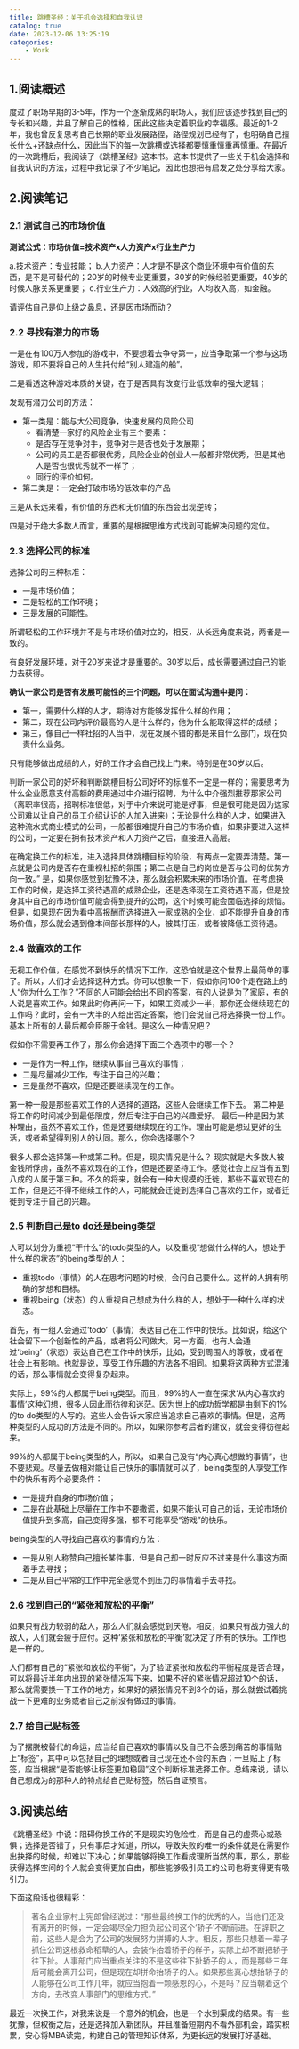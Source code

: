 ```yaml
---
title: 跳槽圣经：关于机会选择和自我认识
catalog: true
date: 2023-12-06 13:25:19
categories:
    - Work
---
```


## 1.阅读概述

度过了职场早期的3-5年，作为一个逐渐成熟的职场人，我们应该逐步找到自己的专长和兴趣，并且了解自己的性格，因此这些决定着职业的幸福感。最近的1-2年，我也曾反复思考自己长期的职业发展路径，路径规划已经有了，也明确自己擅长什么+还缺点什么，因此当下的每一次跳槽或选择都要慎重慎重再慎重。在最近的一次跳槽后，我阅读了《跳槽圣经》这本书。这本书提供了一些关于机会选择和自我认识的方法，过程中我记录了不少笔记，因此也想把有启发之处分享给大家。

## 2.阅读笔记

### 2.1 测试自己的市场价值

**测试公式：市场价值=技术资产x人力资产x行业生产力**

a.技术资产：专业技能；
b.人力资产：人才是不是这个商业环境中有价值的东西，是不是可替代的；20岁的时候专业更重要，30岁的时候经验更重要，40岁的时候人脉关系更重要；
c.行业生产力：人效高的行业，人均收入高，如金融。

请评估自己是仰上级之鼻息，还是因市场而动？

### 2.2 寻找有潜力的市场

一是在有100万人参加的游戏中，不要想着去争夺第一，应当争取第一个参与这场游戏，即不要将自己的人生托付给“别人建造的船”。

二是看透这种游戏本质的关键，在于是否具有改变行业低效率的强大逻辑；

发现有潜力公司的方法：

- 第一类是：能与大公司竞争，快速发展的风险公司
   - 看清楚一家好的风险企业有三个要素：
    - 是否存在竞争对手，竞争对手是否也处于发展期；
    - 公司的员工是否都很优秀，风险企业的创业人一般都非常优秀，但是其他人是否也很优秀就不一样了；
    - 同行的评价如何。
- 第二类是：一定会打破市场的低效率的产品

三是从长远来看，有价值的东西和无价值的东西会出现逆转；

四是对于绝大多数人而言，重要的是根据思维方式找到可能解决问题的定位。

### 2.3 选择公司的标准

选择公司的三种标准：

- 一是市场价值；
- 二是轻松的工作环境；
- 三是发展的可能性。

所谓轻松的工作环境并不是与市场价值对立的，相反，从长远角度来说，两者是一致的。

有良好发展环境，对于20岁来说才是重要的。30岁以后，成长需要通过自己的能力去获得。

**确认一家公司是否有发展可能性的三个问题，可以在面试沟通中提问：**

- 第一，需要什么样的人才，期待对方能够发挥什么样的作用；
- 第二，现在公司内评价最高的人是什么样的，他为什么能取得这样的成绩；
- 第三，像自己一样社招的人当中，现在发展不错的都是来自什么部门，现在负责什么业务。

只有能够做出成绩的人，好的工作才会自己找上门来。特别是在30岁以后。

判断一家公司的好坏和判断跳槽目标公司好坏的标准不一定是一样的；需要思考为什么企业愿意支付高额的费用通过中介进行招聘，为什么中介强烈推荐那家公司（离职率很高，招聘标准很低，对于中介来说可能是好事，但是很可能是因为这家公司难以让自己的员工介绍认识的人加入进来）；无论是什么样的人才，如果进入这种流水式商业模式的公司，一般都很难提升自己的市场价值，如果非要进入这样的公司，一定要在拥有技术资产和人力资产之后，直接进入高层。

在确定换工作的标准，进入选择具体跳槽目标的阶段，有两点一定要弄清楚。第一点就是公司内是否存在重视社招的氛围；第二点是自己的岗位是否与公司的优势方向一致。”
是，如果你感觉到犹豫不决，那么就会积累未来的市场价值。在考虑换工作的时候，是选择工资待遇高的成熟企业，还是选择现在工资待遇不高，但是投身其中自己的市场价值可能会得到提升的公司，这个时候可能会面临选择的烦恼。但是，如果现在因为看中高报酬而选择进入一家成熟的企业，却不能提升自身的市场价值，那么就会遇到像本间部长那样的人，被其打压，或者被降低工资待遇。

### 2.4 做喜欢的工作

无视工作价值，在感觉不到快乐的情况下工作，这恐怕就是这个世界上最简单的事了。所以，人们才会选择这种方式。你可以想象一下，假如你问100个走在路上的人“你为什么工作？”不同的人可能会给出不同的答案，有的人说是为了家庭，有的人说是喜欢工作。如果此时你再问一下，如果工资减少一半，那你还会继续现在的工作吗？此时，会有一大半的人给出否定答案，他们会说自己将选择换一份工作。基本上所有的人最后都会臣服于金钱。是这么一种情况吧？

假如你不需要再工作了，那么你会选择下面三个选项中的哪一个？

- 一是作为一种工作，继续从事自己喜欢的事情；
- 二是尽量减少工作，专注于自己的兴趣；
- 三是虽然不喜欢，但是还要继续现在的工作。

第一种一般是那些喜欢工作的人选择的道路，这些人会继续工作下去。
第二种是将工作的时间减少到最低限度，然后专注于自己的兴趣爱好。
最后一种是因为某种理由，虽然不喜欢工作，但是还要继续现在的工作。理由可能是想过更好的生活，或者希望得到别人的认同。那么，你会选择哪个？

很多人都会选择第一种或第二种。但是，现实情况是什么？
现实就是大多数人被金钱所俘虏，虽然不喜欢现在的工作，但是还要坚持工作。感觉社会上应当有五到八成的人属于第三种。不久的将来，就会有一种大规模的迁徙，那些不喜欢现在的工作，但是还不得不继续工作的人，可能就会迁徙到选择自己喜欢的工作，或者迁徙到专注于自己的兴趣。

### 2.5 判断自己是to do还是being类型

人可以划分为重视“干什么”的todo类型的人，以及重视“想做什么样的人，想处于什么样的状态”的being类型的人：

- 重视todo（事情）的人在思考问题的时候，会问自己要什么。这样的人拥有明确的梦想和目标。
- 重视being（状态）的人重视自己想成为什么样的人，想处于一种什么样的状态。

首先，有一组人会通过‘todo’（事情）表达自己在工作中的快乐。比如说，给这个社会留下一个创新性的产品，或者将公司做大。另一方面，也有人会通过‘being’（状态）表达自己在工作中的快乐，比如，受到周围人的尊敬，或者在社会上有影响。也就是说，享受工作乐趣的方法各不相同。如果将这两种方式混淆的话，那么事情就会变得复杂起来。

实际上，99%的人都属于being类型。而且，99%的人一直在探求‘从内心喜欢的事情’这种幻想，很多人因此而彷徨和迷茫。因为世上的成功哲学都是由剩下的1%的to do类型的人写的。这些人会告诉大家应当追求自己喜欢的事情。但是，这两种类型的人成功的方法是不同的。所以，如果你参考后者的建议，就会变得彷徨起来。

99%的人都属于being类型的人，所以，如果自己没有“内心真心想做的事情”，也不要悲观。尽量去做相对能让自己快乐的事情就可以了，being类型的人享受工作中的快乐有两个必要条件：

- 一是提升自身的市场价值；
- 二是在此基础上尽量在工作中不要撒谎，如果不能认可自己的话，无论市场价值提升到多高，自己变得多强，都不可能享受“游戏”的快乐。

being类型的人寻找自己喜欢的事情的方法：

- 一是从别人称赞自己擅长某件事，但是自己却一时反应不过来是什么事这方面着手去寻找；
- 二是从自己平常的工作中完全感觉不到压力的事情着手去寻找。

### 2.6 找到自己的“紧张和放松的平衡”

如果只有战力较弱的敌人，那么人们就会感觉到厌倦。相反，如果只有战力强大的敌人，人们就会疲于应付。这种‘紧张和放松的平衡’就决定了所有的快乐。工作也是一样的。

人们都有自己的“紧张和放松的平衡”，为了验证紧张和放松的平衡程度是否合理，可以将最近半年内出现的紧张情况写下来，如果不好的紧张情况超过10个的话，那么就需要换一下工作的地方，如果好的紧张情况不到3个的话，那么就尝试着挑战一下更难的业务或者自己之前没有做过的事情。

### 2.7 给自己贴标签

为了摆脱被替代的命运，应当给自己喜欢的事情以及自己不会感到痛苦的事情贴上“标签”，其中可以包括自己的理想或者自己现在还不会的东西；一旦贴上了标签，应当根据“是否能够让标签更加稳固”这个判断标准选择工作。总结来说，请以自己想成为的那种人的特点给自己贴标签，然后自证预言。

## 3.阅读总结

《跳槽圣经》中说：阻碍你换工作的不是现实的危险性，而是自己的虚荣心或恐惧；选择是否错了，只有事后才知道，所以，导致失败的唯一的条件就是在需要作出抉择的时候，却难以下决心；如果能够将换工作看成理所当然的事，那么，那些获得选择空间的个人就会变得更加自由，那些能够吸引员工的公司也将变得更有吸引力。

下面这段话也很精彩：

> 著名企业家村上宪郎曾经说过：“那些最终换工作的优秀的人，当他们还没有离开的时候，一定会竭尽全力担负起公司这个‘轿子’不断前进。在辞职之前，这些人是会为了公司的发展努力拼搏的人才。相反，那些只想着一辈子抓住公司这根救命稻草的人，会装作抬着轿子的样子，实际上却不断把轿子往下扯。人事部门应当重点关注的不是这些往下扯轿子的人，而是那些三年后可能会离开公司，但是现在却拼命抬轿子的人。如果那些真心想抬轿子的人能够在公司工作几年，就应当抱着一颗感恩的心，不是吗？应当朝着这个方向，去改变人事部门的思维方式。”

最近一次换工作，对我来说是一个意外的机会，也是一个水到渠成的结果。有一些犹豫，但权衡之后，还是选择加入新团队，并且准备短期内不看外部机会，踏实积累，安心将MBA读完，构建自己的管理知识体系，为更长远的发展打好基础。
